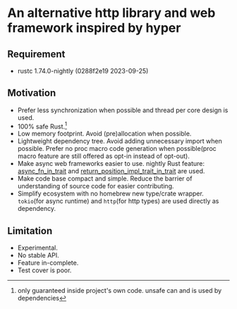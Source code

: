 # An alternative http library and web framework inspired by hyper

## Requirement
- rustc 1.74.0-nightly (0288f2e19 2023-09-25)

## Motivation
- Prefer less synchronization when possible and thread per core design is used.
- 100% safe Rust.[^1]
- Low memory footprint. Avoid (pre)allocation when possible.
- Lightweight dependency tree. Avoid adding unnecessary import when possible. Prefer no proc macro code generation when possible(proc macro feature are still offered as opt-in instead of opt-out).
- Make async web frameworks easier to use. nightly Rust feature: [async_fn_in_trait](https://github.com/rust-lang/rust/pull/115822) and [return_position_impl_trait_in_trait](https://github.com/rust-lang/rust/pull/115822) are used.
- Make code base compact and simple. Reduce the barrier of understanding of source code for easier contributing.
- Simplify ecosystem with no homebrew new type/crate wrapper. `tokio`(for async runtime) and `http`(for http types) are used directly as dependency.

## Limitation
- Experimental.
- No stable API.
- Feature in-complete.
- Test cover is poor.

[^1]: only guaranteed inside project's own code. unsafe can and is used by dependencies
